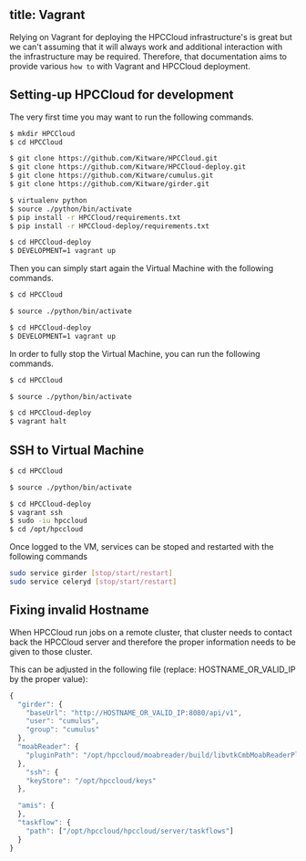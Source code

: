 title: Vagrant
---

Relying on Vagrant for deploying the HPCCloud infrastructure's is great but we can't assuming that it will always work and additional interaction with the infrastructure may be required. Therefore, that documentation aims to provide various `how to` with Vagrant and HPCCloud deployment.

## Setting-up HPCCloud for development

The very first time you may want to run the following commands.

```sh
$ mkdir HPCCloud
$ cd HPCCloud

$ git clone https://github.com/Kitware/HPCCloud.git
$ git clone https://github.com/Kitware/HPCCloud-deploy.git
$ git clone https://github.com/Kitware/cumulus.git
$ git clone https://github.com/Kitware/girder.git

$ virtualenv python
$ source ./python/bin/activate
$ pip install -r HPCCloud/requirements.txt
$ pip install -r HPCCloud-deploy/requirements.txt

$ cd HPCCloud-deploy
$ DEVELOPMENT=1 vagrant up
```

Then you can simply start again the Virtual Machine with the following commands.

```sh
$ cd HPCCloud

$ source ./python/bin/activate

$ cd HPCCloud-deploy
$ DEVELOPMENT=1 vagrant up
```

In order to fully stop the Virtual Machine, you can run the following commands.


```sh
$ cd HPCCloud

$ source ./python/bin/activate

$ cd HPCCloud-deploy
$ vagrant halt
```

## SSH to Virtual Machine

```sh
$ cd HPCCloud

$ source ./python/bin/activate

$ cd HPCCloud-deploy
$ vagrant ssh
$ sudo -iu hpccloud
$ cd /opt/hpccloud
```

Once logged to the VM, services can be stoped and restarted with the following commands

```sh
sudo service girder [stop/start/restart]
sudo service celeryd [stop/start/restart]
```

## Fixing invalid Hostname

When HPCCloud run jobs on a remote cluster, that cluster needs to contact back the HPCCloud server and therefore the proper information needs to be given to those cluster.

This can be adjusted in the following file (replace: HOSTNAME_OR_VALID_IP by the proper value):

```js /opt/hpccloud/cumulus/cumulus/conf/config.json
{
  "girder": {
    "baseUrl": "http://HOSTNAME_OR_VALID_IP:8080/api/v1",
    "user": "cumulus",
    "group": "cumulus"
  },
  "moabReader": {
    "pluginPath": "/opt/hpccloud/moabreader/build/libvtkCmbMoabReaderPlugin.so"
  },
    "ssh": {
    "keyStore": "/opt/hpccloud/keys"
  },

  "amis": {
  },
  "taskflow": {
    "path": ["/opt/hpccloud/hpccloud/server/taskflows"]
  }
}
```
